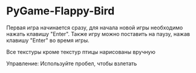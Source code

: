 # PyGame-Flappy-Bird
Первая игра начинается сразу, для начала новой игры необходимо нажать клавишу "Enter".
Также игру можно поставить на паузу, нажав клавишу "Enter" во время игры. 

Все текстуры кроме текстур птицы нарисованы вручную

Управление:
Используйте пробел, чтобы взлетать
